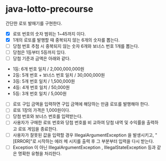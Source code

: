 # java-lotto-precourse


간단한 로또 발매기를 구현한다.
- [X]  로또 번호의 숫자 범위는 1~45까지 이다.
- [X]  1개의 로또를 발행할 때 중복되지 않는 6개의 숫자를 뽑는다.
- [ ]  당첨 번호 추첨 시 중복되지 않는 숫자 6개와 보너스 번호 1개를 뽑는다.
- [ ]  당첨은 1등부터 5등까지 있다.
- [ ]  당첨 기준과 금액은 아래와 같다. 
  - 1등: 6개 번호 일치 / 2,000,000,000원
  - 2등: 5개 번호 + 보너스 번호 일치 / 30,000,000원 
  - 3등: 5개 번호 일치 / 1,500,000원
  - 4등: 4개 번호 일치 / 50,000원 
  - 5등: 3개 번호 일치 / 5,000원
- [ ]  로또 구입 금액을 입력하면 구입 금액에 해당하는 만큼 로또를 발행해야 한다.
- [ ]  로또 1장의 가격은 1,000원이다.
- [ ]  당첨 번호와 보너스 번호를 입력받는다. 
- [ ]  사용자가 구매한 로또 번호와 당첨 번호를 비 교하여 당첨 내역 및 수익률을 출력하고 로또 게임을 종료한다.
- [ ]  사용자가 잘못된 값을 입력할 경우 IllegalArgumentException 을 발생시키고, "[ERROR]"로 시작하는 에러 메 시지를 출력 후 그 부분부터 입력을 다시 받는다.
- [ ]  Exception 이 아닌 IllegalArgumentException , IllegalStateException 등과 같은 명확한 유형을 처리한다.
